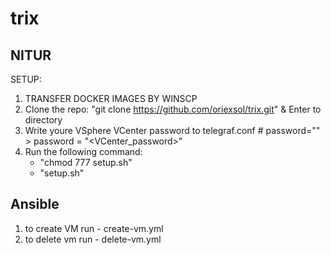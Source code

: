 # trix
## NITUR
SETUP:
1. TRANSFER DOCKER IMAGES BY WINSCP
2. Clone the repo: "git clone https://github.com/oriexsol/trix.git" & Enter to directory
3. Write youre VSphere VCenter password to telegraf.conf # password="" > password = "<VCenter_password>"
4. Run the following command: 
    - "chmod 777 setup.sh"
    - "setup.sh"

## Ansible
1. to create VM run - create-vm.yml 
2. to delete vm run - delete-vm.yml
